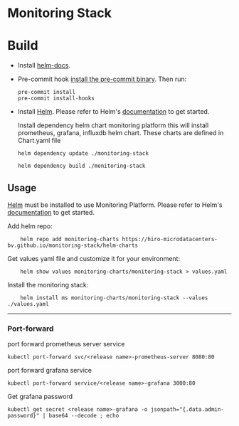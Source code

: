 # Monitoring Stack

# Build

* Install [helm-docs](https://github.com/norwoodj/helm-docs).

* Pre-commit hook
  [install the pre-commit binary](https://pre-commit.com/#install). Then run:
  ```console
  pre-commit install
  pre-commit install-hooks
  ```

* Install [Helm](https://helm.sh). Please refer to Helm's [documentation](https://helm.sh/docs/) to get started.

  Install dependency helm chart monitoring platform
  this will install prometheus, grafana, influxdb helm chart.
  These charts are defined in Chart.yaml file

  ```console
  helm dependency update ./monitoring-stack
  ```

  ```console
  helm dependency build ./monitoring-stack
  ```

## Usage
[Helm](https://helm.sh) must be installed to use Monitoring Platform.
Please refer to Helm's [documentation](https://helm.sh/docs/) to get started.

Add helm repo:
```console
    helm repo add monitoring-charts https://hiro-microdatacenters-bv.github.io/monitoring-stack/helm-charts
```

Get values yaml file and customize it for your environment:
```console
    helm show values monitoring-charts/monitoring-stack > values.yaml
```

Install the monitoring stack:
```console
    helm install ms monitoring-charts/monitoring-stack --values ./values.yaml
```

---

### Port-forward

port forward prometheus server service
```console
kubectl port-forward svc/<release name>-prometheus-server 8080:80
```

port forward grafana service
```console
kubectl port-forward service/<release name>-grafana 3000:80 
```


Get grafana password
 
```console
kubectl get secret <release name>-grafana -o jsonpath="{.data.admin-password}" | base64 --decode ; echo
```
